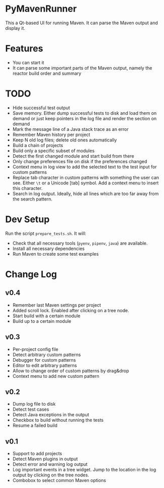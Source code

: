 PyMavenRunner
=============

This a Qt-based UI for running Maven. It can parse the Maven output and display it.

Features
========

- You can start it
- It can parse some important parts of the Maven output, namely the reactor build order and summary

TODO
====

- Hide successful test output
- Save memory. Either dump successful tests to disk and load them on demand or just keep pointers in the log file and render the section on demand
- Mark the message line of a Java stack trace as an error
- Remember Maven history per project
- Keep N old log files; delete old ones automatically
- Build a chain of projects
- Build only a specific subset of modules
- Detect the first changed module and start build from there
- Only change preferences file on disk if the preferences changed
- Context menu in log view to add the selected text to the test input for custom patterns
- Replace tab character in custom patterns with something the user can see. Either `\t` or a Unicode [tab] symbol. Add a context menu to insert this character.
- Search in log output. Ideally, hide all lines which are too far away from the search pattern.

Dev Setup
=========

Run the script `prepare_tests.sh`. It will:

- Check that all necessary tools (`pyenv`, `pipenv`, `java`) are available.
- Install all necessary dependencies
- Run Maven to create some test examples

Change Log
==========

v0.4
----

- Remember last Maven settings per project
- Added scroll lock. Enabled after clicking on a tree node.
- Start build with a certain module
- Build up to a certain module

v0.3
----

- Per-project config file
- Detect arbitrary custom patterns
- Debugger for custom patterns
- Editor to edit arbitrary patterns
- Allow to change order of custom patterns by drag&drop
- Context menu to add new custom pattern

v0.2
----

- Dump log file to disk
- Detect test cases
- Detect Java exceptions in the output
- Checkbox to build without running the tests
- Resume a failed build

v0.1
----

- Support to add projects
- Detect Maven plugins in output
- Detect error and warning log output
- Log important events in a tree widget. Jump to the location in the log output by clicking on the tree nodes.
- Combobox to select common Maven options
